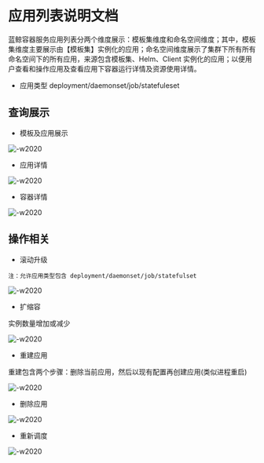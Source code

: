 # 应用列表说明文档

蓝鲸容器服务应用列表分两个维度展示：模板集维度和命名空间维度；其中，模板集维度主要展示由【模板集】实例化的应用；命名空间维度展示了集群下所有所有命名空间下的所有应用，来源包含模板集、Helm、Client 实例化的应用；以便用户查看和操作应用及查看应用下容器运行详情及资源使用详情。

- 应用类型
deployment/daemonset/job/statefuleset

## 查询展示

- 模板及应用展示

![-w2020](../../assets/template_instance.jpg)

- 应用详情

![-w2020](../../assets/instance_detail.jpg)

- 容器详情

![-w2020](../../assets/container_detail.jpg)

## 操作相关
- 滚动升级

`注：允许应用类型包含 deployment/daemonset/job/statefulset`

![-w2020](../../assets/rollingupdate.jpg)

- 扩缩容

实例数量增加或减少

![-w2020](../../assets/scale.jpg)

- 重建应用

重建包含两个步骤：删除当前应用，然后以现有配置再创建应用(类似进程重启)

![-w2020](../../assets/recreate.jpg)

- 删除应用

![-w2020](../../assets/delete.jpg)

- 重新调度

![-w2020](../../assets/reschedule.jpg)
